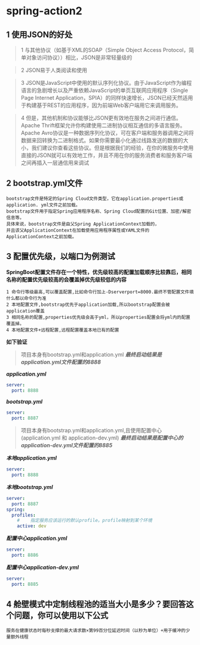 # spring-action2
## 1 使用JSON的好处
> 1 与其他协议（如基于XML的SOAP（Simple Object Access Protocol，简单对象访问协议））相比，JSON是非常轻量级的

> 2 JSON易于人类阅读和使用

> 3 JSON是JavaScript中使用的默认序列化协议。由于JavaScript作为编程语言的急剧增长以及严重依赖JavaScript的单页互联网应用程序（Single Page Internet Application，SPIA）的同样快速增长，JSON已经天然适用于构建基于REST的应用程序，因为前端Web客户端用它来调用服务。

> 4 但是，其他机制和协议能够比JSON更有效地在服务之间进行通信。Apache Thrift框架允许你构建使用二进制协议相互通信的多语言服务。Apache Avro协议是一种数据序列化协议，可在客户端和服务器调用之间将数据来回转换为二进制格式。如果你需要最小化通过线路发送的数据的大小，我们建议你查看这些协议。但是根据我们的经验，在你的微服务中使用直接的JSON就可以有效地工作，并且不用在你的服务消费者和服务客户端之间再插入一层通信用来调试

## 2 bootstrap.yml文件
```text
bootstrap文件是特定的Spring Cloud文件类型，它在application.properties或application. yml文件之前加载。
bootstrap文件用于指定Spring应用程序名称、Spring Cloud配置的Git位置、加密/解密信息等。
具体来说，bootstrap文件是由父Spring ApplicationContext加载的，
并且该父ApplicationContext在加载使用应用程序属性或YAML文件的ApplicationContext之前加载。
```

## 3 配置优先级，以端口为例测试
**SpringBoot配置文件存在一个特性，优先级较高的配置加载顺序比较靠后，相同名称的配置优先级较高的会覆盖掉优先级较低的内容**
```text
1 命令行等级最高,可以覆盖配置,比如命令行加上-Dserverport=8000.最终不管配置文件填什么都以命令行为准
2 本地配置文件,bootstrap优先于application加载,所以bootstrap配置会被application覆盖
3 相同名称的配置,properties优先级会高于yml，所以properties配置会将yml内的配置覆盖掉。
4 本地配置文件+远程配置,远程配置覆盖本地已有的配置
```


**如下验证**
>项目本身有bootstrap.yml和application.yml
***最终启动结果是application.yml文件配置的8888***

***application.yml***
```yaml
server:
  port: 8888
```
***bootstrap.yml***
```yaml
server:
  port: 8887
```


>项目本身有bootstrap.yml和application.yml,且使用配置中心(application.yml 和 application-dev.yml)
***最终启动结果是配置中心的application-dev.yml文件配置的8885***

***本地application.yml***
```yaml
server:
  port: 8888
```
***本地bootstrap.yml***
```yaml
server:
  port: 8887
spring:
  profiles:
    #    指定服务应该运行的默认profile。profile映射到某个环境
    active: dev
```
***配置中心application.yml***
```yaml
server:
  port: 8886
```
***配置中心application-dev.yml***
```yaml
server:
  port: 8885
```


## 4 舱壁模式中定制线程池的适当大小是多少？要回答这个问题，你可以使用以下公式
```text
服务在健康状态时每秒支撑的最大请求数×第99百分位延迟时间（以秒为单位）+用于缓冲的少量额外线程
```
